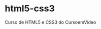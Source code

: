 # html5-css3
 Curso de HTML5 e CSS3 do CursoemVideo

<a href="https://diegocardosoj.github.io/html5-css3/exercicios/ex001/index.html">

